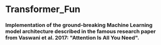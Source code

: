 # Transformer_Fun
### Implementation of the ground-breaking Machine Learning model architecture described in the famous research paper from Vaswani et al. 2017: "Attention Is All You Need".
